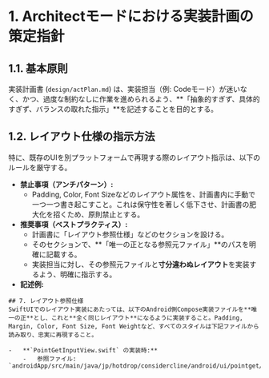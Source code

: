 # 1. Architectモードにおける実装計画の策定指針

## 1.1. 基本原則
実装計画書 (`design/actPlan.md`) は、実装担当（例: Codeモード）が迷いなく、かつ、過度な制約なしに作業を進められるよう、**「抽象的すぎず、具体的すぎず、バランスの取れた指示」**を記述することを目的とする。

## 1.2. レイアウト仕様の指示方法
特に、既存のUIを別プラットフォームで再現する際のレイアウト指示は、以下のルールを厳守する。
- **禁止事項（アンチパターン）:**
    -   Padding, Color, Font Sizeなどのレイアウト属性を、計画書内に手動で一つ一つ書き起こすこと。これは保守性を著しく低下させ、計画書の肥大化を招くため、原則禁止とする。
- **推奨事項（ベストプラクティス）:**
    -   計画書に「レイアウト参照仕様」などのセクションを設ける。
    -   そのセクションで、**「唯一の正となる参照元ファイル」**のパスを明確に記載する。
    -   実装担当に対し、その参照元ファイルと**寸分違わぬレイアウト**を実装するよう、明確に指示する。
- **記述例:**
```
## 7. レイアウト参照仕様
SwiftUIでのレイアウト実装にあたっては、以下のAndroid側Compose実装ファイルを**唯一の正**とし、これと**全く同じレイアウト**になるように実装すること。Padding, Margin, Color, Font Size, Font Weightなど、すべてのスタイルは下記ファイルから読み取り、忠実に再現すること。

-   **`PointGetInputView.swift` の実装時:**
    -   参照ファイル: `androidApp/src/main/java/jp/hotdrop/considercline/android/ui/pointget/PointGetInputScreen.kt`
```